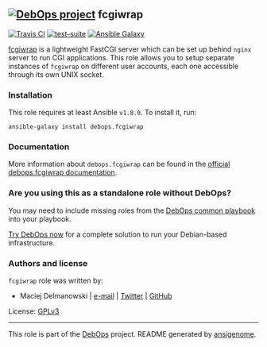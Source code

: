 ## [![DebOps project](http://debops.org/images/debops-small.png)](http://debops.org) fcgiwrap

[![Travis CI](http://img.shields.io/travis/debops/ansible-fcgiwrap.svg?style=flat)](http://travis-ci.org/debops/ansible-fcgiwrap) [![test-suite](http://img.shields.io/badge/test--suite-ansible--fcgiwrap-blue.svg?style=flat)](https://github.com/debops/test-suite/tree/master/ansible-fcgiwrap/)  [![Ansible Galaxy](http://img.shields.io/badge/galaxy-debops.fcgiwrap-660198.svg?style=flat)](https://galaxy.ansible.com/list#/roles/4922)

[fcgiwrap](https://github.com/gnosek/fcgiwrap) is a lightweight FastCGI
server which can be set up behind `nginx` server to run CGI applications.
This role allows you to setup separate instances of `fcgiwrap` on different
user accounts, each one accessible through its own UNIX socket.

### Installation

This role requires at least Ansible `v1.8.0`. To install it, run:

    ansible-galaxy install debops.fcgiwrap

### Documentation

More information about `debops.fcgiwrap` can be found in the
[official debops.fcgiwrap documentation](http://docs.debops.org/en/latest/ansible/roles/ansible-fcgiwrap/docs/).



### Are you using this as a standalone role without DebOps?

You may need to include missing roles from the [DebOps common
playbook](https://github.com/debops/debops-playbooks/blob/master/playbooks/common.yml)
into your playbook.

[Try DebOps now](https://github.com/debops/debops) for a complete solution to run your Debian-based infrastructure.





### Authors and license

`fcgiwrap` role was written by:
- Maciej Delmanowski | [e-mail](mailto:drybjed@gmail.com) | [Twitter](https://twitter.com/drybjed) | [GitHub](https://github.com/drybjed)

License: [GPLv3](https://tldrlegal.com/license/gnu-general-public-license-v3-%28gpl-3%29)

***

This role is part of the [DebOps](http://debops.org/) project. README generated by [ansigenome](https://github.com/nickjj/ansigenome/).
